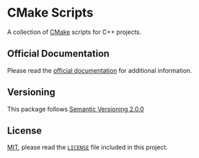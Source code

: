 # CMake Scripts

A collection of [CMake](https://cmake.org/) scripts for C++ projects.

## Official Documentation

Please read the [official documentation](https://rsps.github.io/cmake-scripts) for additional information.

## Versioning

This package follows [Semantic Versioning 2.0.0](http://semver.org/)

## License

[MIT](https://spdx.org/licenses/MIT), please read the [`LICENSE`](./LICENSE) file included in this project.
